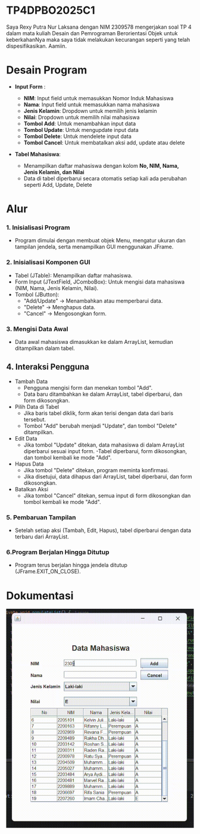 # TP4DPBO2025C1

Saya Rexy Putra Nur Laksana dengan NIM 2309578 mengerjakan soal TP 4 dalam mata kuliah Desain dan Pemrograman Berorientasi Objek untuk keberkahanNya maka saya tidak melakukan kecurangan seperti yang telah dispesifikasikan. Aamiin.

# Desain Program
- **Input Form** :
  - **NIM**: Input field untuk memasukkan Nomor Induk Mahasiswa  
  - **Nama**: Input field untuk memasukkan nama mahasiswa  
  - **Jenis Kelamin**: Dropdown untuk memilih jenis kelamin  
  - **Nilai**: Dropdown untuk memilih nilai mahasiswa
  - **Tombol Add**: Untuk menambahkan input data  
  - **Tombol Update**: Untuk mengupdate input data  
  - **Tombol Delete**: Untuk mendelete input data  
  - **Tombol Cancel**: Untuk membatalkan aksi add, update atau delete  

- **Tabel Mahasiswa**:  
  - Menampilkan daftar mahasiswa dengan kolom **No, NIM, Nama, Jenis Kelamin, dan Nilai**  
  - Data di tabel diperbarui secara otomatis setiap kali ada perubahan seperti Add, Update, Delete

# Alur
### 1. **Inisialisasi Program**

- Program dimulai dengan membuat objek Menu, mengatur ukuran dan tampilan jendela, serta menampilkan GUI menggunakan JFrame.

### 2. **Inisialisasi Komponen GUI**

- Tabel (JTable): Menampilkan daftar mahasiswa.
- Form Input (JTextField, JComboBox): Untuk mengisi data mahasiswa (NIM, Nama, Jenis Kelamin, Nilai).
- Tombol (JButton):
  - "Add/Update" → Menambahkan atau memperbarui data.
  - "Delete" → Menghapus data.
  - "Cancel" → Mengosongkan form.

### 3. **Mengisi Data Awal**

- Data awal mahasiswa dimasukkan ke dalam ArrayList<Mahasiswa>, kemudian ditampilkan dalam tabel.

## 4. **Interaksi Pengguna**

- Tambah Data
  - Pengguna mengisi form dan menekan tombol "Add".
  - Data baru ditambahkan ke dalam ArrayList, tabel diperbarui, dan form dikosongkan.
- Pilih Data di Tabel
  - Jika baris tabel diklik, form akan terisi dengan data dari baris tersebut.
  - Tombol "Add" berubah menjadi "Update", dan tombol "Delete" ditampilkan.
- Edit Data
  - Jika tombol "Update" ditekan, data mahasiswa di dalam ArrayList diperbarui sesuai input form.
  -Tabel diperbarui, form dikosongkan, dan tombol kembali ke mode "Add".
- Hapus Data
  - Jika tombol "Delete" ditekan, program meminta konfirmasi.
  - Jika disetujui, data dihapus dari ArrayList, tabel diperbarui, dan form dikosongkan.
- Batalkan Aksi
  - Jika tombol "Cancel" ditekan, semua input di form dikosongkan dan tombol kembali ke mode "Add".

### 5. **Pembaruan Tampilan**

- Setelah setiap aksi (Tambah, Edit, Hapus), tabel diperbarui dengan data terbaru dari ArrayList.

### 6.**Program Berjalan Hingga Ditutup**

- Program terus berjalan hingga jendela ditutup (JFrame.EXIT_ON_CLOSE).

# Dokumentasi
![Dokumentasi](Screenshot/tp4.gif)
